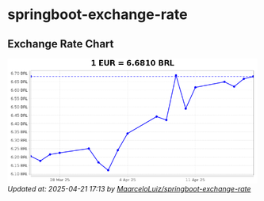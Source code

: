# springboot-exchange-rate

<!-- EXCHANGE-RATE-START -->
## Exchange Rate Chart

![Exchange Rate Chart](charts/chart.png)*Updated at: 2025-04-21 17:13 by [MaarceloLuiz/springboot-exchange-rate](https://github.com/MaarceloLuiz/springboot-exchange-rate)*


<!-- EXCHANGE-RATE-END -->